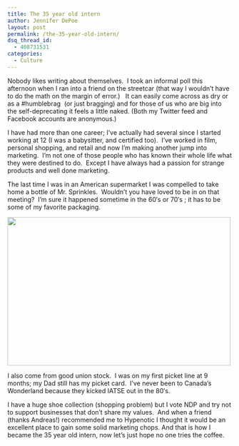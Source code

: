 ```yaml
---
title: The 35 year old intern
author: Jennifer DePoe
layout: post
permalink: /the-35-year-old-intern/
dsq_thread_id:
  - 408731531
categories:
  - Culture
---
```

Nobody likes writing about themselves.  I took an informal poll this afternoon when I ran into a friend on the streetcar (that way I wouldn&#8217;t have to do the math on the margin of error.)   It can easily come across as dry or as a #humblebrag  (or just bragging) and for those of us who are big into the self-deprecating it feels a little naked. (Both my Twitter feed and Facebook accounts are anonymous.)

I have had more than one career; I&#8217;ve actually had several since I started working at 12 (I was a babysitter, and certified too).  I&#8217;ve worked in film, personal shopping, and retail and now I&#8217;m making another jump into marketing.  I&#8217;m not one of those people who has known their whole life what they were destined to do.  Except I have always had a passion for strange products and well done marketing.

The last time I was in an American supermarket I was compelled to take home a bottle of Mr. Sprinkles.  Wouldn&#8217;t you have loved to be in on that meeting?  I&#8217;m sure it happened sometime in the 60&#8242;s or 70&#8242;s ; it has to be some of my favorite packaging.

<img class="aligncenter size-full wp-image-6705" title="Mr. Sprinkles!" src="http://hypenotic.com/wordpress/wp-content/uploads/2011/09/2686662609_78b0fdde381.jpg" alt="" width="500" height="333" />

I also come from good union stock.  I was on my first picket line at 9 months; my Dad still has my picket card.  I&#8217;ve never been to Canada&#8217;s Wonderland because they kicked IATSE out in the 80&#8242;s.

I have a huge shoe collection (shopping problem) but I vote NDP and try not to support businesses that don&#8217;t share my values.  And when a friend (thanks Andreas!) recommended me to Hypenotic I thought it would be an excellent place to gain some solid marketing chops. And that is how I became the 35 year old intern, now let’s just hope no one tries the coffee.